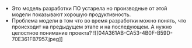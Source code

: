 - Это модель разработки ПО устарела но производные от этой модели показывают хорошую продуктивность. 
- Проблема модели в том что во время разработки можно понять, что происходит на предыдущем этапе и на последующем. А нужно целостное понимание проекта?
![[04A361AB-CA53-4B0F-B59D-70E361FB7957.jpeg]]